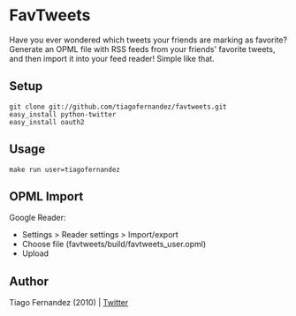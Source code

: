 FavTweets
===

Have you ever wondered which tweets your friends are marking as favorite?
Generate an OPML file with RSS feeds from your friends' favorite tweets,
and then import it into your feed reader! Simple like that.


Setup
---

    git clone git://github.com/tiagofernandez/favtweets.git
    easy_install python-twitter
    easy_install oauth2


Usage
---

    make run user=tiagofernandez


OPML Import
---

Google Reader:

* Settings > Reader settings > Import/export
* Choose file (favtweets/build/favtweets_user.opml)
* Upload


Author
---

Tiago Fernandez (2010) | [Twitter][t]

[t]: http://twitter.com/tiagofernandez